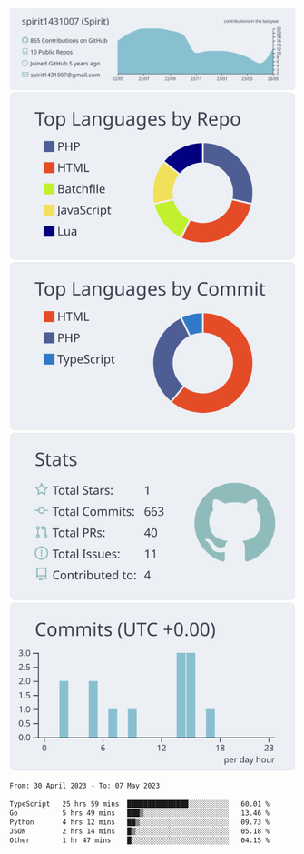[![](https://raw.githubusercontent.com/spirit1431007/spirit1431007/master/profile-summary-card-output/nord_bright/0-profile-details.svg)](https://git.io/spiritx)
[![](https://raw.githubusercontent.com/spirit1431007/spirit1431007/master/profile-summary-card-output/nord_bright/1-repos-per-language.svg)](https://git.io/spiritx) [![](https://raw.githubusercontent.com/spirit1431007/spirit1431007/master/profile-summary-card-output/nord_bright/2-most-commit-language.svg)](https://git.io/spiritx)
[![](https://raw.githubusercontent.com/spirit1431007/spirit1431007/master/profile-summary-card-output/nord_bright/3-stats.svg)](https://git.io/spiritx) [![](https://raw.githubusercontent.com/spirit1431007/spirit1431007/master/profile-summary-card-output/nord_bright/4-productive-time.svg)](https://git.io/spiritx)

<!--START_SECTION:waka-->

```text
From: 30 April 2023 - To: 07 May 2023

TypeScript   25 hrs 59 mins  ███████████████░░░░░░░░░░   60.01 %
Go           5 hrs 49 mins   ███▒░░░░░░░░░░░░░░░░░░░░░   13.46 %
Python       4 hrs 12 mins   ██▒░░░░░░░░░░░░░░░░░░░░░░   09.73 %
JSON         2 hrs 14 mins   █▒░░░░░░░░░░░░░░░░░░░░░░░   05.18 %
Other        1 hr 47 mins    █░░░░░░░░░░░░░░░░░░░░░░░░   04.15 %
```

<!--END_SECTION:waka-->

